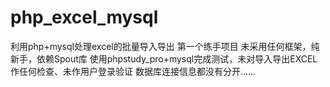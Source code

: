 # php_excel_mysql
利用php+mysql处理excel的批量导入导出
第一个练手项目
未采用任何框架，纯新手，依赖Spout库
使用phpstudy_pro+mysql完成测试，未对导入导出EXCEL作任何检查、未作用户登录验证
数据库连接信息都没有分开……
